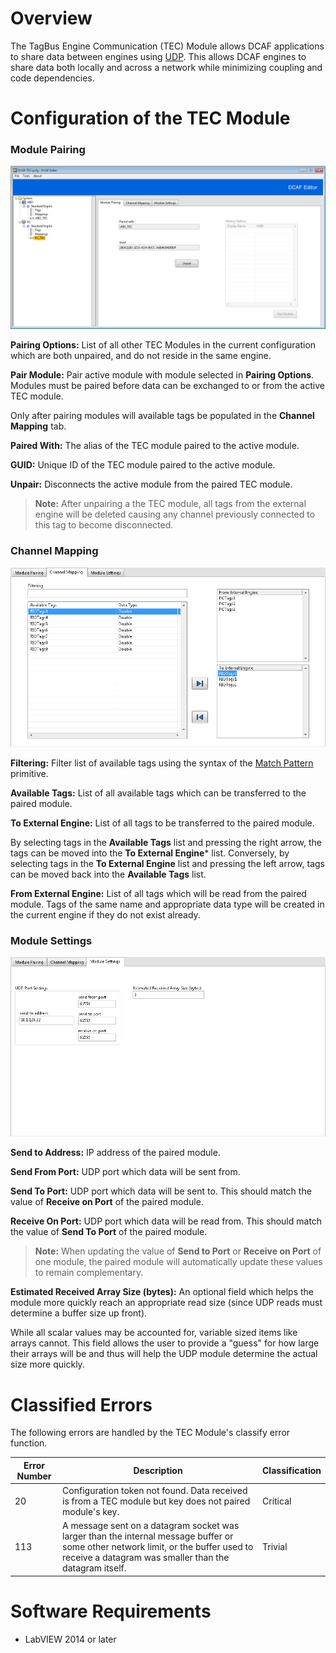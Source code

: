 # Overview

The TagBus Engine Communication (TEC) Module allows DCAF applications to share data between engines using [UDP](http://www.ni.com/tutorial/4950/en/). This allows DCAF engines to share data both locally and across a network while minimizing coupling and code dependencies.

# Configuration of the TEC Module

### Module Pairing

![ModulePairings](Documentation\Module_Pairing.png)

**Pairing Options:** List of all other TEC Modules in the current configuration which are both unpaired, and do not reside in the same engine.

**Pair Module:** Pair active module with module selected in **Pairing Options**. Modules must be paired before data can be exchanged to or from the active TEC module.

Only after pairing modules will available tags be populated in the **Channel Mapping** tab.

**Paired With:** The alias of the TEC module paired to the active module.

**GUID:** Unique ID of the TEC module paired to the active module.

**Unpair:** Disconnects the active module from the paired TEC module.

>**Note:** After unpairing a the TEC module, all tags from the external engine will be deleted causing any channel previously connected to this tag to become disconnected.

### Channel Mapping

![ChannelMapping](Documentation\Channel_Mappings.png)

**Filtering:** Filter list of available tags using the syntax of the [Match Pattern](http://zone.ni.com/reference/en-XX/help/371361R-01/glang/match_pattern/) primitive.

**Available Tags:** List of all available tags which can be transferred to the paired module.

**To External Engine:** List of all tags to be transferred to the paired module.

By selecting tags in the **Available Tags** list and pressing the right arrow, the tags can be moved into the **To External Engine*** list. Conversely, by selecting tags in the **To External Engine** list and pressing the left arrow, tags can be moved back into the **Available Tags** list.

**From External Engine:** List of all tags which will be read from the paired module. Tags of the same name and appropriate data type will be created in the current engine if they do not exist already.

### Module Settings

![ModuleSettings](Documentation\Module_Settings.png)

**Send to Address:** IP address of the paired module.

**Send From Port:** UDP port which data will be sent from.

**Send To Port:** UDP port which data will be sent to. This should match the value of **Receive on Port** of the paired module.

**Receive On Port:** UDP port which data will be read from. This should match the value of **Send To Port** of the paired module.

>**Note:** When updating the value of **Send to Port** or **Receive on Port** of one module, the paired module will automatically update these values to remain complementary.

**Estimated Received Array Size (bytes):** An optional field which helps the module more quickly reach an appropriate read size (since UDP reads must determine a buffer size up front).

While all scalar values may be accounted for, variable sized items like arrays cannot. This field allows the user to provide a "guess" for how large their arrays will be and thus will help the UDP module determine the actual size more quickly.

# Classified Errors

The following errors are handled by the TEC Module's classify error function.

Error Number | Description | Classification
---|---|---
20 | Configuration token not found. Data received is from a TEC module but key does not paired module's key. | Critical
113 |  A message sent on a datagram socket was larger than the internal message buffer or some other network limit, or the buffer used to receive a datagram was smaller than the datagram itself. | Trivial

# Software Requirements

+ LabVIEW 2014 or later
